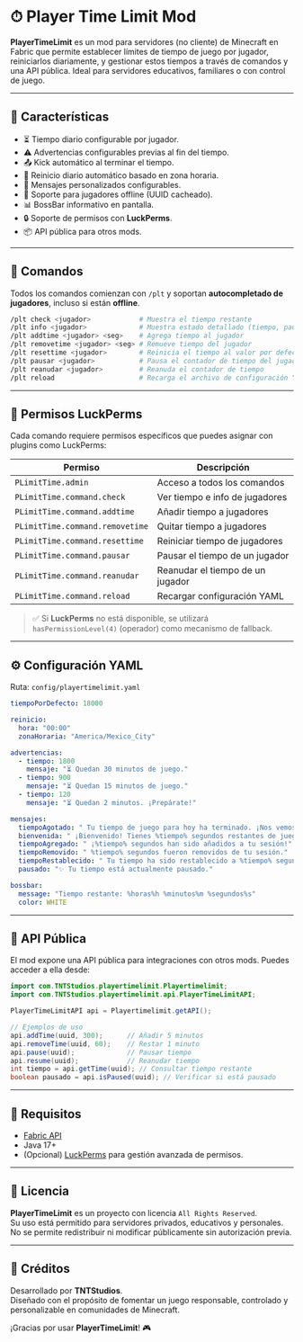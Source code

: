 # ⏱ Player Time Limit Mod

**PlayerTimeLimit** es un mod para servidores (no cliente) de Minecraft en Fabric que permite establecer límites de tiempo de juego por jugador, reiniciarlos diariamente, y gestionar estos tiempos a través de comandos y una API pública. Ideal para servidores educativos, familiares o con control de juego.

---

## 📌 Características

- ⏳ Tiempo diario configurable por jugador.
- ⚠️ Advertencias configurables previas al fin del tiempo.
- 📤 Kick automático al terminar el tiempo.
- 🔁 Reinicio diario automático basado en zona horaria.
- 💬 Mensajes personalizados configurables.
- 🧠 Soporte para jugadores offline (UUID cacheado).
- 📊 BossBar informativo en pantalla.
- 🔒 Soporte de permisos con **LuckPerms**.
- 📦 API pública para otros mods.

---

## 🧪 Comandos

Todos los comandos comienzan con `/plt` y soportan **autocompletado de jugadores**, incluso si están **offline**.

```bash
/plt check <jugador>            # Muestra el tiempo restante
/plt info <jugador>             # Muestra estado detallado (tiempo, pausado, agotado)
/plt addtime <jugador> <seg>    # Agrega tiempo al jugador
/plt removetime <jugador> <seg> # Remueve tiempo del jugador
/plt resettime <jugador>        # Reinicia el tiempo al valor por defecto
/plt pausar <jugador>           # Pausa el contador de tiempo del jugador
/plt reanudar <jugador>         # Reanuda el contador de tiempo
/plt reload                     # Recarga el archivo de configuración YAML
```
---

## 🔐 Permisos LuckPerms

Cada comando requiere permisos específicos que puedes asignar con plugins como LuckPerms:

| Permiso                             | Descripción                          |
|-------------------------------------|--------------------------------------|
| `PLimitTime.admin`                  | Acceso a todos los comandos          |
| `PLimitTime.command.check`          | Ver tiempo e info de jugadores       |
| `PLimitTime.command.addtime`        | Añadir tiempo a jugadores            |
| `PLimitTime.command.removetime`     | Quitar tiempo a jugadores            |
| `PLimitTime.command.resettime`      | Reiniciar tiempo de jugadores        |
| `PLimitTime.command.pausar`         | Pausar el tiempo de un jugador       |
| `PLimitTime.command.reanudar`       | Reanudar el tiempo de un jugador     |
| `PLimitTime.command.reload`         | Recargar configuración YAML          |

> ✅ Si **LuckPerms** no está disponible, se utilizará `hasPermissionLevel(4)` (operador) como mecanismo de fallback.

---

## ⚙️ Configuración YAML

Ruta: `config/playertimelimit.yaml`

```yaml
tiempoPorDefecto: 18000

reinicio:
  hora: "00:00"
  zonaHoraria: "America/Mexico_City"

advertencias:
  - tiempo: 1800
    mensaje: "⏳ Quedan 30 minutos de juego."
  - tiempo: 900
    mensaje: "⏳ Quedan 15 minutos de juego."
  - tiempo: 120
    mensaje: "⏳ Quedan 2 minutos. ¡Prepárate!"

mensajes:
  tiempoAgotado: " Tu tiempo de juego para hoy ha terminado. ¡Nos vemos mañana!"
  bienvenida: " ¡Bienvenido! Tienes %tiempo% segundos restantes de juego."
  tiempoAgregado: " ¡%tiempo% segundos han sido añadidos a tu sesión!"
  tiempoRemovido: " %tiempo% segundos fueron removidos de tu sesión."
  tiempoRestablecido: " Tu tiempo ha sido restablecido a %tiempo% segundos."
  pausado: "✨ Tu tiempo está actualmente pausado."

bossbar:
  message: "Tiempo restante: %horas%h %minutos%m %segundos%s"
  color: WHITE
```
---

## 🧩 API Pública

El mod expone una API pública para integraciones con otros mods. Puedes acceder a ella desde:

```java
import com.TNTStudios.playertimelimit.Playertimelimit;
import com.TNTStudios.playertimelimit.api.PlayerTimeLimitAPI;

PlayerTimeLimitAPI api = Playertimelimit.getAPI();

// Ejemplos de uso
api.addTime(uuid, 300);      // Añadir 5 minutos
api.removeTime(uuid, 60);    // Restar 1 minuto
api.pause(uuid);             // Pausar tiempo
api.resume(uuid);            // Reanudar tiempo
int tiempo = api.getTime(uuid); // Consultar tiempo restante
boolean pausado = api.isPaused(uuid); // Verificar si está pausado
```
---

## 🧩 Requisitos

- [Fabric API](https://modrinth.com/mod/fabric-api)
- Java 17+
- (Opcional) [LuckPerms](https://luckperms.net) para gestión avanzada de permisos.

---

## 📄 Licencia

**PlayerTimeLimit** es un proyecto con licencia `All Rights Reserved`.  
Su uso está permitido para servidores privados, educativos y personales.  
No se permite redistribuir ni modificar públicamente sin autorización previa.

---

## 🙌 Créditos

Desarrollado por **TNTStudios**.  
Diseñado con el propósito de fomentar un juego responsable, controlado y personalizable en comunidades de Minecraft.

¡Gracias por usar **PlayerTimeLimit**! 🎮

